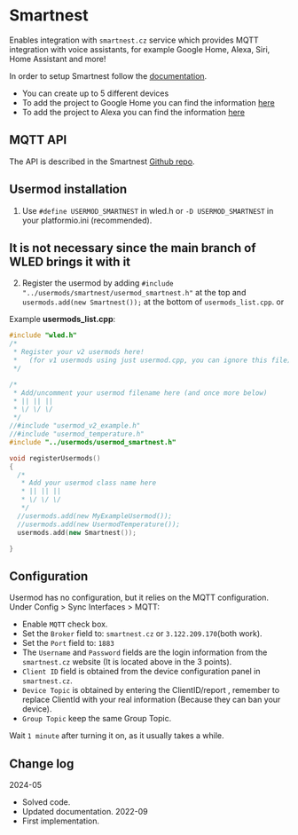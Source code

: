 # Smartnest

Enables integration with `smartnest.cz` service which provides MQTT integration with voice assistants, for example Google Home, Alexa, Siri, Home Assistant and more!

In order to setup Smartnest follow the [documentation](https://www.docu.smartnest.cz/).
 - You can create up to 5 different devices
 - To add the project to Google Home you can find the information [here](https://www.docu.smartnest.cz/google-home-integration)
 - To add the project to Alexa you can find the information [here](https://www.docu.smartnest.cz/alexa-integration)

## MQTT API

The API is described in the Smartnest [Github repo](https://github.com/aososam/Smartnest/blob/master/Devices/lightRgb/lightRgb.ino).

## Usermod installation

1. Use `#define USERMOD_SMARTNEST` in wled.h or `-D USERMOD_SMARTNEST` in your platformio.ini (recommended).
   
## It is not necessary since the main branch of WLED brings it with it

2. Register the usermod by adding `#include "../usermods/smartnest/usermod_smartnest.h"` at the top and `usermods.add(new Smartnest());` at the bottom of `usermods_list.cpp`.
or

Example **usermods_list.cpp**:

```cpp
#include "wled.h"
/*
 * Register your v2 usermods here!
 *   (for v1 usermods using just usermod.cpp, you can ignore this file)
 */

/*
 * Add/uncomment your usermod filename here (and once more below)
 * || || ||
 * \/ \/ \/
 */
//#include "usermod_v2_example.h"
//#include "usermod_temperature.h"
#include "../usermods/usermod_smartnest.h"

void registerUsermods()
{
  /*
   * Add your usermod class name here
   * || || ||
   * \/ \/ \/
   */
  //usermods.add(new MyExampleUsermod());
  //usermods.add(new UsermodTemperature());
  usermods.add(new Smartnest());

}
```

## Configuration

Usermod has no configuration, but it relies on the MQTT configuration.\
Under Config > Sync Interfaces > MQTT:

* Enable `MQTT` check box.
* Set the `Broker` field to: `smartnest.cz` or `3.122.209.170`(both work).
* Set the `Port` field to: `1883`
* The `Username` and `Password` fields are the login information from the `smartnest.cz` website (It is located above in the 3 points).
* `Client ID` field is obtained from the device configuration panel in `smartnest.cz`.
* `Device Topic` is obtained by entering the ClientID/report , remember to replace ClientId with your real information (Because they can ban your device).
* `Group Topic` keep the same Group Topic.

Wait `1 minute` after turning it on, as it usually takes a while.  

## Change log
 2024-05
* Solved code.
* Updated documentation.
 2022-09
* First implementation.
